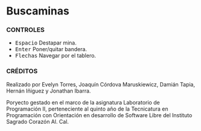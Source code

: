# Buscaminas

### CONTROLES

* <kbd>Espacio</kbd>    Destapar mina.
* <kbd>Enter</kbd>      Poner/quitar bandera.
* <kbd>Flechas</kbd>    Navegar por el tablero.

### CRÉDITOS

Realizado por Evelyn Torres, Joaquín Córdova Maruskiewicz, Damián Tapia, Hernán Iñiguez y Jonathan Ibarra.

Poryecto gestado en el marco de la asignatura Laboratorio de Programación II, perteneciente al quinto año de la Tecnicatura en Programación con Orientación en desarrollo de Software Libre del Instituto Sagrado Corazón Al. Cal.
